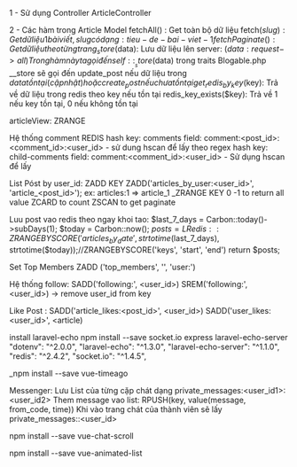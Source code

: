 1 - Sử dụng Controller ArticleController

2 - Các hàm trong Article Model
    fetchAll() : Get toàn bộ dữ liệu
    fetch($slug): Get dữ liệu 1 bài viết, slug có dạng: tieu-de-bai-viet-1
    fetchPaginate(): Get dữ liệu theo từng trang
    _store($data): Lưu dữ liệu lên server: ($data: request->all)
                Trong  hàm này ta gọi đến self::__store($data) trong traits Blogable.php
                __store sẽ gọi đến update_post nếu dữ liệu trong $data tồn tại (cập nhật)
                hoặc create_post nếu chưa tồn tại
    get_redis_by_key($key): Trả về dữ liệu trong redis theo key nếu tồn tại
    redis_key_exists($key): Trả về 1 nếu key tồn tại, 0 nếu không tồn tại

articleView: ZRANGE

Hệ thống comment REDIS
hash key: comments
        field: comment:<post_id>:<comment_id>:<user_id> - sử dung hscan để lấy theo regex
hash key: child-comments
        field: comment:<comment_id>:<user_id> - Sử dụng hscan để lấy

List Póst by user_id:
    ZADD KEY <INT SCORE> <STRING MEMBER>
    ZADD('articles_by_user:<user_id>', 'article_<post_id>'); ex: articles:1 => article_1
    _ZRANGE KEY 0 -1 to return all value
    ZCARD to count
    ZSCAN to get paginate

Luu post vao redis theo ngay khoi tao:
    $last_7_days = Carbon::today()->subDays(1);
    $today = Carbon::now();
    $posts = LRedis::ZRANGEBYSCORE('articles_by_date', strtotime($last_7_days), strtotime($today));//ZRANGEBYSCORE('keys', 'start', 'end')
    return $posts;

Set Top Members
    ZADD ('top_members', '<int count posts>', 'user:<id>')


Hệ thống follow:
    SADD('following:<id>', <user_id>)
    SREM('following:<id>', <user_id>) -> remove user_id from key

Like Post :
    SADD('article_likes:<post_id>', <user_id>)
    SADD('user_likes:<user_id>', <article<id>)


install laravel-echo npm install --save socket.io express laravel-echo-server
    "dotenv": "^2.0.0",
    "laravel-echo": "^1.3.0",
    "laravel-echo-server": "^1.1.0",
    "redis": "^2.4.2",
    "socket.io": "^1.4.5",


_npm install --save vue-timeago

Messenger:
    Lưu List của từng cặp chát dạng private_messages:<user_id1>:<user_id2>
    Them message vao list: RPUSH(key, value(message, from_code, time))
    Khi vào trang chát của thành viên sẽ lấy private_messages:<id>:<user_id>

npm install --save vue-chat-scroll

npm install --save vue-animated-list